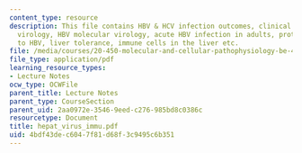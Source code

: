 ```yaml
---
content_type: resource
description: This file contains HBV & HCV infection outcomes, clinical features, molecular
  virology, HBV molecular virology, acute HBV infection in adults, protective immunity
  to HBV, liver tolerance, immune cells in the liver etc.
file: /media/courses/20-450-molecular-and-cellular-pathophysiology-be-450-spring-2005/4bdf43dec6047f81d68f3c9495c6b351_hepat_virus_immu.pdf
file_type: application/pdf
learning_resource_types:
- Lecture Notes
ocw_type: OCWFile
parent_title: Lecture Notes
parent_type: CourseSection
parent_uid: 2aa0972e-3546-9eed-c276-985bd8c0386c
resourcetype: Document
title: hepat_virus_immu.pdf
uid: 4bdf43de-c604-7f81-d68f-3c9495c6b351
---
```


